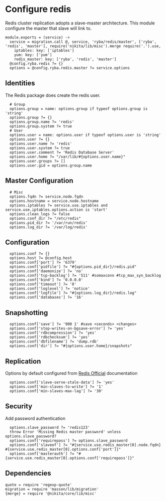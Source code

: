 
# Configure redis

Redis cluster replication adopts a slave-master architecture. This module configure the master
that slave will link to.

    module.exports = (service) ->
      service = migration.call @, service, 'ryba/redis/master', ['ryba', 'redis', 'master'], require('nikita/lib/misc').merge require('.').use,
        iptables: key: ['iptables']
        yum: key: ['yum']
        redis_master: key: ['ryba', 'redis', 'master']
      @config.ryba.redis ?= {}
      options = @config.ryba.redis.master ?= service.options

## Identities

The Redis package does create the redis user.

      # Group
      options.group = name: options.group if typeof options.group is 'string'
      options.group ?= {}
      options.group.name ?= 'redis'
      options.group.system ?= true
      # User
      options.user = name: options.user if typeof options.user is 'string'
      options.user ?= {}
      options.user.name ?= 'redis'
      options.user.system ?= true
      options.user.comment ?= 'Redis Database Server'
      options.user.home ?= "/var/lib/#{options.user.name}"
      options.user.groups ?= []
      options.user.gid = options.group.name

## Master Configuration

      # Misc
      options.fqdn ?= service.node.fqdn
      options.hostname = service.node.hostname
      options.iptables ?= service.use.iptables and service.use.iptables.options.action is 'start'
      options.clean_logs ?= false
      options.conf_dir ?= "/etc/redis"
      options.pid_dir ?= '/var/run/redis'
      options.log_dir ?= '/var/log/redis'
      
## Configuration

      options.conf ?= {}
      options.host ?= @config.host
      options.conf['port'] ?= '6379'
      options.conf['pidfile'] ?= "#{options.pid_dir}/redis.pid"
      options.conf['daemonize'] ?= 'no'
      options.conf['tcp-backlog'] ?= '511' #somaxconn #tcp_max_syn_backlog
      options.conf['bind'] ?= '0.0.0.0'
      options.conf['timeout'] ?= '0'
      options.conf['loglevel'] ?= 'notice'
      options.conf['logfile'] ?= "#{options.log_dir}/redis.log"
      options.conf['databases'] ?= '16'
      
## Snapshotting
      
      options.conf['save'] ?= '900 1' #save <seconds> <changes>
      options.conf['stop-writes-on-bgsave-error'] ?= 'yes'
      options.conf['rdbcompression'] ?= 'yes'
      options.conf['rdbchecksum'] ?= 'yes'
      options.conf['dbfilename'] ?= 'dump.rdb'
      options.conf['dir'] ?= "#{options.user.home}/snapshots"

## Replication
Options by default configured from [Redis Official][redis-replication] documentation
      
      options.conf['slave-serve-stale-data'] ?= 'yes'
      options.conf['min-slaves-to-write'] ?= '1'
      options.conf['min-slaves-max-lag'] ?= '30'

## Security
Add password authentication
      
      options.slave_password ?= 'redis123'
      throw Error 'Missing Redis master password' unless options.slave_password?
      options.conf['requirepass'] ?= options.slave_password
      options.conf['slaveof'] ?= "#{service.use.redis_master[0].node.fqdn} #{service.use.redis_master[0].options.conf['port']}"
      options.conf['masterauth'] ?= "#{service.use.redis_master[0].options.conf['requirepass']}"

## Dependencies

    quote = require 'regexp-quote'
    migration = require 'masson/lib/migration'
    {merge} = require '@nikita/core/lib/misc'

[redis-replication]:https://redis.io/topics/replication
